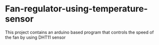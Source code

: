 # Fan-regulator-using-temperature-sensor
This project contains an arduino based program that controls the speed of the fan by using DHT11 sensor
